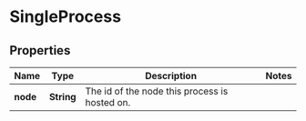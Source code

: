 
# SingleProcess

## Properties
Name | Type | Description | Notes
------------ | ------------- | ------------- | -------------
**node** | **String** | The id of the node this process is hosted on. | 



